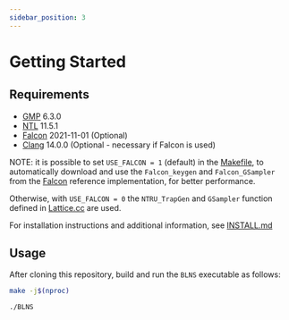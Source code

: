 ```yaml
---
sidebar_position: 3
---
```

# Getting Started

## Requirements

- [GMP](https://gmplib.org/) 6.3.0
- [NTL](https://libntl.org/) 11.5.1
- [Falcon](https://falcon-sign.info/) 2021-11-01 (Optional)
- [Clang](https://clang.llvm.org/) 14.0.0 (Optional - necessary if Falcon is used)

NOTE: it is possible to set ```USE_FALCON = 1``` (default) in the [Makefile](https://github.com/Cybersecurity-LINKS/pqzk-blns/blob/main//Makefile), 
to automatically download and use the ```Falcon_keygen``` and ```Falcon_GSampler``` from the [Falcon](https://falcon-sign.info/) reference implementation, for better performance.

Otherwise, with ```USE_FALCON = 0``` the ```NTRU_TrapGen``` and ```GSampler``` function defined in [Lattice.cc](https://github.com/Cybersecurity-LINKS/pqzk-blns/blob/main//Lattice.cc) are used.

For installation instructions and additional information, see [INSTALL.md](https://github.com/Cybersecurity-LINKS/pqzk-blns/blob/main/Docs/INSTALL.md)

## Usage
After cloning this repository, build and run the ```BLNS``` executable as follows:
```sh
make -j$(nproc)

./BLNS
```
